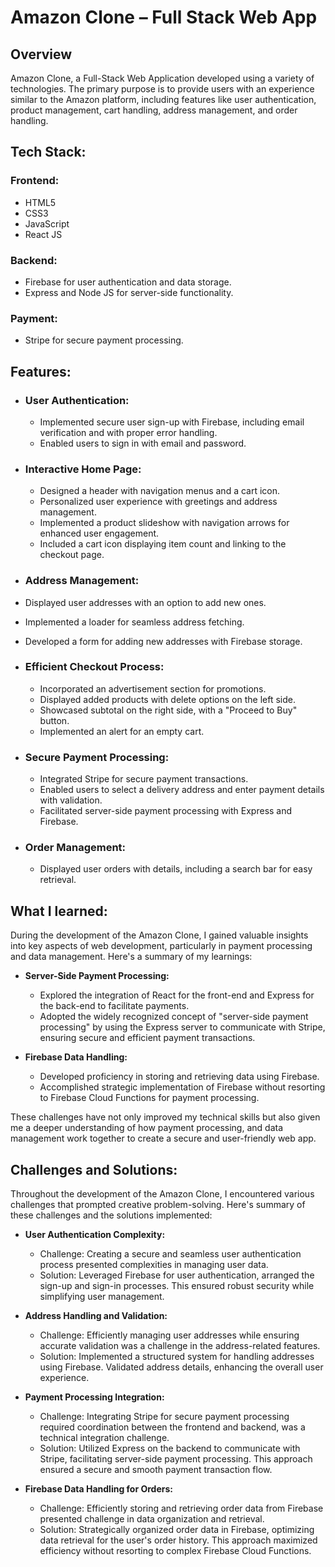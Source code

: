 # Amazon Clone – Full Stack Web App #  
  
## Overview ##  
Amazon Clone, a Full-Stack Web Application developed using a variety of technologies. The primary purpose is to provide users with an experience similar to the Amazon platform, including features like user authentication, product management, cart handling, address management, and order handling.  
  
  
## Tech Stack: ##  
  
### Frontend:  ###  
- HTML5  
- CSS3  
- JavaScript  
- React JS  
  
### Backend: ###   
- Firebase for user authentication and data storage.    
- Express and Node JS for server-side functionality.  
  
  
### Payment:  ###  
- Stripe for secure payment processing.  
  
  
## Features:  ##  
  
- ### User Authentication: ###  
  - Implemented secure user sign-up with Firebase, including email verification and with proper error handling.  
  - Enabled users to sign in with email and password.  
  
- ### Interactive Home Page: ###  
  - Designed a header with navigation menus and a cart icon.  
  - Personalized user experience with greetings and address management.  
  - Implemented a product slideshow with navigation arrows for enhanced user engagement.  
  - Included a cart icon displaying item count and linking to the checkout page.  
  
-  ### Address Management: ###  
  - Displayed user addresses with an option to add new ones.  
  - Implemented a loader for seamless address fetching.  
  - Developed a form for adding new addresses with Firebase storage.  
  
- ### Efficient Checkout Process: ###  
  - Incorporated an advertisement section for promotions.  
  - Displayed added products with delete options on the left side.  
  - Showcased subtotal on the right side, with a "Proceed to Buy" button.  
  - Implemented an alert for an empty cart.  
  
- ### Secure Payment Processing: ###  
  - Integrated Stripe for secure payment transactions.  
  - Enabled users to select a delivery address and enter payment details with validation.  
  - Facilitated server-side payment processing with Express and Firebase.  
  
- ### Order Management: ###  
  - Displayed user orders with details, including a search bar for easy retrieval.  
  
  
## What I learned:  ##  
During the development of the Amazon Clone, I gained valuable insights into key aspects of web development, particularly in payment processing and data management. Here's a summary of my learnings:   
  
- **Server-Side Payment Processing:**  
  - Explored the integration of React for the front-end and Express for the back-end to facilitate payments.  
  - Adopted the widely recognized concept of "server-side payment processing" by using the Express server to communicate with Stripe, ensuring secure and efficient payment transactions.   
  
- **Firebase Data Handling:**  
  - Developed proficiency in storing and retrieving data using Firebase.  
  - Accomplished strategic implementation of Firebase without resorting to Firebase Cloud Functions for payment processing.   
  
These challenges have not only improved my technical skills but also given me a deeper understanding of how payment processing, and data management work together to create a secure and user-friendly web app.   
  
  
## Challenges and Solutions: ##  
Throughout the development of the Amazon Clone, I encountered various challenges that prompted creative problem-solving. Here's summary of these challenges and the solutions implemented:  
  
- **User Authentication Complexity:**    
  - Challenge: Creating a secure and seamless user authentication process presented complexities in managing user data.  
  - Solution: Leveraged Firebase for user authentication, arranged the sign-up and sign-in processes. This ensured robust security while simplifying user management.  
  
- **Address Handling and Validation:**  
  - Challenge: Efficiently managing user addresses while ensuring accurate validation was a challenge in the address-related features.  
  - Solution: Implemented a structured system for handling addresses using Firebase. Validated address details, enhancing the overall user experience.  
  
- **Payment Processing Integration:**    
  - Challenge: Integrating Stripe for secure payment processing required coordination between the frontend and backend, was a technical integration challenge.  
  - Solution: Utilized Express on the backend to communicate with Stripe, facilitating server-side payment processing. This approach ensured a secure and smooth payment transaction flow.   
  
- **Firebase Data Handling for Orders:**    
  
  - Challenge: Efficiently storing and retrieving order data from Firebase presented challenge in data organization and retrieval.    
  - Solution: Strategically organized order data in Firebase, optimizing data retrieval for the user's order history. This approach maximized efficiency without resorting to complex Firebase Cloud Functions.  
  